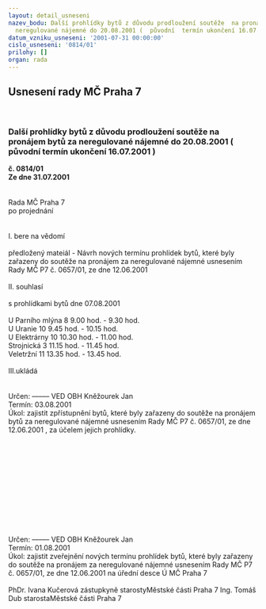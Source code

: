 ```yaml
---
layout: detail_usneseni
nazev_bodu: Další prohlídky bytů z důvodu prodloužení soutěže  na pronájem bytů za
  neregulované nájemné do 20.08.2001 (  původní  termín ukončení 16.07.2001 )
datum_vzniku_usneseni: '2001-07-31 00:00:00'
cislo_usneseni: '0814/01'
prilohy: []
organ: rada
---
```

<div id="ucUsn_pList" class="usn">
	<span><h2>Usnesení rady MČ Praha 7 </h2>
<br></span><div class="standBody">
<span><h3>Další prohlídky bytů z důvodu prodloužení soutěže  na pronájem bytů za neregulované nájemné do 20.08.2001 (  původní  termín ukončení 16.07.2001 )</h3></span><div class="center">
		<strong>č. 0814/01</strong><br>
	</div>
<div class="center">
		<strong>Ze dne 31.07.2001</strong><br><br>
	</div>
<br>Rada MČ Praha 7<br>po projednání<br><br><br>I.	bere na vědomí<br><br> předložený mateiál - Návrh nových termínu prohlídek bytů, které byly zařazeny do soutěže na pronájem za neregulované nájemné usnesením Rady MČ P7 č. 0657/01, ze dne 12.06.2001<br><br>II.	souhlasí <br><br>s prohlídkami bytů dne 07.08.2001<br><br>U Parního mlýna 8				9.00 hod. - 9.30 hod.<br>U Uranie 10					9.45 hod. - 10.15 hod.<br>U Elektrárny 10				10.30 hod. - 11.00 hod.<br>Strojnická 3					11.15 hod. - 11.45 hod.<br>Veletržní 11					13.35 hod. - 13.45 hod.<br><br>III.ukládá <br><br>	<br> Určen:	–––––	VED OBH Kněžourek Jan<br>Termín: 03.08.2001<br>Úkol:	zajistit zpřístupnění bytů, které byly zařazeny do soutěže na pronájem bytů za neregulované nájemné usnesením Rady MČ P7 č. 0657/01, ze dne 12.06.2001 , za účelem jejich prohlídky.<br> <br><br> <br><br><br><br><br><br><br><br><br><br>Určen:	–––––	VED OBH Kněžourek Jan<br>Termín: 01.08.2001<br>Úkol:	zajistit zveřejnění nových termínu prohlídek bytů, které byly zařazeny do soutěže na pronájem za neregulované nájemné usnesením Rady MČ P7 č. 0657/01, ze dne 12.06.2001 na úřední desce Ú MČ Praha 7<br>  	<br>PhDr. Ivana Kučerová zástupkyně starostyMěstské části Praha 7	Ing. Tomáš Dub starostaMěstské části Praha 7<br>	<br><br>
</div>
</div>